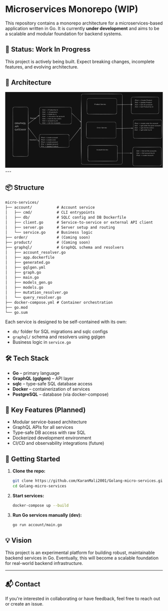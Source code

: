 # Microservices Monorepo (WIP)

This repository contains a monorepo architecture for a microservices-based application written in Go. It is currently **under development** and aims to be a scalable and modular foundation for backend systems.

## 🚧 Status: Work In Progress

This project is actively being built. Expect breaking changes, incomplete features, and evolving architecture.

## 🚧 Architecture

![alt text](image.png)---

## 📦 Structure

```
micro-services/
├── account/           # Account service
│   ├── cmd/           # CLI entrypoints
│   ├── db/            # SQLC config and DB Dockerfile
│   ├── client.go      # Service-to-service or external API client
│   ├── server.go      # Server setup and routing
│   └── service.go     # Business logic
├── order/             # (Coming soon)
├── product/           # (Coming soon)
├── graphql/           # GraphQL schema and resolvers
│   ├── account_resolver.go
│   ├── app.dockerfile
│   ├── generated.go
│   ├── gqlgen.yml
│   ├── graph.go
│   ├── main.go
│   ├── models_gen.go
│   ├── models.go
│   ├── mutation_resolver.go
│   └── query_resolver.go
├── docker-compose.yml # Container orchestration
├── go.mod
└── go.sum
```

Each service is designed to be self-contained with its own:

- `db/` folder for SQL migrations and sqlc configs
- `graphql/` schema and resolvers using gqlgen
- Business logic in `service.go`

## 🛠 Tech Stack

- **Go** – primary language
- **GraphQL (gqlgen)** – API layer
- **sqlc** – type-safe SQL database access
- **Docker** – containerization of services
- **PostgreSQL** – database (via docker-compose)

## 📌 Key Features (Planned)

- Modular service-based architecture
- GraphQL APIs for all services
- Type-safe DB access with raw SQL
- Dockerized development environment
- CI/CD and observability integrations (future)

## 🚀 Getting Started

1. **Clone the repo:**
   ```bash
   git clone https://github.com/KaranMali2001/Golang-micro-services.git
   cd Golang-micro-services
   ```
2. **Start services:**
   ```bash
   docker-compose up --build
   ```
3. **Run Go services manually (dev):**
   ```bash
   go run account/main.go
   ```

## 💡 Vision

This project is an experimental platform for building robust, maintainable backend services in Go. Eventually, this will become a scalable foundation for real-world backend infrastructure.

---

## 📬 Contact

If you're interested in collaborating or have feedback, feel free to reach out or create an issue.
